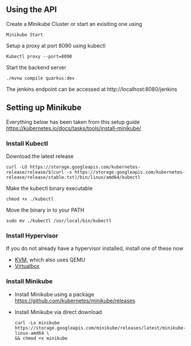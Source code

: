 ## Using the API

  Create a Minikube Cluster or start an exisiting one using 
  ~~~
  Minikube Start
  ~~~
  Setup a proxy at port 8090 using kubectl
  ~~~
  Kubectl proxy --port=8090
  ~~~
  Start the backend server 
  ~~~
 ./mvnw compile quarkus:dev
  ~~~
  The jenkins endpoint can be accessed at http://localhost:8080/jenkins

## Setting up Minikube
  Everything below has been taken from this setup guide https://kubernetes.io/docs/tasks/tools/install-minikube/
  ### Install Kubectl
  Download the latest release 
  ~~~~
  curl -LO https://storage.googleapis.com/kubernetes-release/release/$(curl -s https://storage.googleapis.com/kubernetes-release/release/stable.txt)/bin/linux/amd64/kubectl
  ~~~~
  Make the kubectl binary executable
  ~~~~
  chmod +x ./kubectl
  ~~~~
  Move the binary in to your PATH
  ~~~~
  sudo mv ./kubectl /usr/local/bin/kubectl
  ~~~~ 
  ### Install Hypervisor
  If you do not already have a hypervisor installed, install one of these now
  - [KVM](https://www.linux-kvm.org/page/Main_Page), which also uses QEMU
  - [Virtualbox](https://www.virtualbox.org/wiki/Downloads)
  ### Install Minikube
  - Install Minikube using a package
    https://github.com/kubernetes/minikube/releases
    
  - Install Minikube via direct download
    ~~~~
    curl -Lo minikube https://storage.googleapis.com/minikube/releases/latest/minikube-linux-amd64 \
    && chmod +x minikube
    ~~~~
    
  
 
